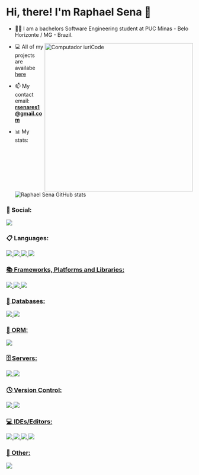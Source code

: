 <h1>Hi, there! I'm Raphael Sena 🤙</h1>

<!-- <p align="left"> <img src="https://komarev.com/ghpvc/?username=SirFilbido&label=Profile%20views&color=0e75b6&style=flat" alt="SirFilbido" /> </p> -->

- 👨‍🎓 I am a bachelors Software Engineering student at PUC Minas - Belo Horizonte / MG - Brazil.

<img src="https://raw.githubusercontent.com/MicaelliMedeiros/micaellimedeiros/master/image/computer-illustration.png" min-width="400px" max-width="400px" width="400px" align="right" alt="Computador iuriCode">

- 💻 All of my projects are availabe [here](https://github.com/raphael-sena?tab=repositories)

- 📫 My contact email: **rsenares1@gmail.com**

- 📊 My stats:
<br></br>
![Raphael Sena GitHub stats](https://github-readme-stats.vercel.app/api?username=raphael-sena&show_icons=true&theme=highcontrast)

<h3 align="left">💬 Social:</h3>
          <a href="https://www.linkedin.com/in/raphael-sena/"> <img src="https://img.shields.io/badge/LinkedIn-0077B5?style=for-the-badge&logo=linkedin&logoColor=white" /></a>

<h3 align="left">📋 Languages:</h3>
          <div>
                    <a href="https://www.java.com/"> <img src="https://img.shields.io/badge/java-%23ED8B00.svg?style=for-the-badge&logo=openjdk&logoColor=white" />
                    <a href="https://www.javascript.com/"> <img src="https://img.shields.io/badge/javascript-%23323330.svg?style=for-the-badge&logo=javascript&logoColor=%23F7DF1E" />
                    <a href="https://www.w3schools.com/html/"> <img src="https://img.shields.io/badge/html5-%23E34F26.svg?style=for-the-badge&logo=html5&logoColor=white" />
                    <a href="https://www.w3schools.com/css/"> <img src="https://img.shields.io/badge/css3-%231572B6.svg?style=for-the-badge&logo=css3&logoColor=white" />        
          <!--      <a href="https://www.android.com/"> <img src="https://img.shields.io/badge/Android-3DDC84?style=for-the-badge&logo=android&logoColor=white" />
                    <a href="https://kotlinlang.org/"> <img src="https://img.shields.io/badge/Kotlin-0095D5?&style=for-the-badge&logo=kotlin&logoColor=white" /> 
                    <a href="https://www.apple.com/ios"> <img src="https://img.shields.io/badge/iOS-000000?style=for-the-badge&logo=ios&logoColor=white" />
                    <a href="https://www.apple.com/swift/"> <img src="https://img.shields.io/badge/Swift-FA7343?style=for-the-badge&logo=swift&logoColor=white" />
                    <a href="https://dart.dev/"> <img src="https://img.shields.io/badge/Dart-0175C2?style=for-the-badge&logo=dart&logoColor=white" />
                    <a href="https://flutter.dev/"> <img src="https://img.shields.io/badge/Flutter-02569B?style=for-the-badge&logo=flutter&logoColor=white" /> -->
          </div>


<h3 align="left">📚 Frameworks, Platforms and Libraries:</h3>
          <div>
                    <a href="https://spring.io/"> <img src="https://img.shields.io/badge/spring-%236DB33F.svg?style=for-the-badge&logo=spring&logoColor=white" />
                    <a href="https://nodejs.org/en"> <img src="https://img.shields.io/badge/node.js-6DA55F?style=for-the-badge&logo=node.js&logoColor=white" />
                    <a href="https://jwt.io/"> <img src=" https://img.shields.io/badge/JWT-black?style=for-the-badge&logo=JSON%20web%20tokens" />
          </div>

<h3 align="left">💾 Databases:</h3>
          <div>
                    <a href="https://www.mysql.com/"> <img src="https://img.shields.io/badge/mysql-%2300f.svg?style=for-the-badge&logo=mysql&logoColor=white" />
                    <a href="https://www.mongodb.com/"> <img src="https://img.shields.io/badge/MongoDB-%234ea94b.svg?style=for-the-badge&logo=mongodb&logoColor=white" />                           
          </div>
          
<h3 align="left">🎋 ORM:</h3>
          <div>
                    <a href="https://hibernate.org/"> <img src="https://img.shields.io/badge/Hibernate-59666C?style=for-the-badge&logo=Hibernate&logoColor=white" />
          </div>

<h3 align="left">🗄️ Servers:</h3>
          <div>
                    <a href="https://tomcat.apache.org/"> <img src="https://img.shields.io/badge/apache%20tomcat-%23F8DC75.svg?style=for-the-badge&logo=apache-tomcat&logoColor=black" />
                    <a href="https://maven.apache.org/"> <img src="https://img.shields.io/badge/Apache%20Maven-C71A36?style=for-the-badge&logo=Apache%20Maven&logoColor=white" />                        
          </div>

<h3 align="left">🕓 Version Control:</h3>
          <div>
                    <a href="https://github.com/"> <img src="https://img.shields.io/badge/github-%23121011.svg?style=for-the-badge&logo=github&logoColor=white" />
                    <a href="https://git-scm.com/"> <img src="https://img.shields.io/badge/git-%23F05033.svg?style=for-the-badge&logo=git&logoColor=white" />                  
          </div>

<h3 align="left">💻 IDEs/Editors:</h3>
          <div>
                    <a href="https://eclipseide.org/"> <img src="https://img.shields.io/badge/Eclipse-FE7A16.svg?style=for-the-badge&logo=Eclipse&logoColor=white" />  
                    <a href="https://www.jetbrains.com/idea/"> <img src="https://img.shields.io/badge/IntelliJIDEA-000000.svg?style=for-the-badge&logo=intellij-idea&logoColor=white" />  
                    <a href="https://code.visualstudio.com/"> <img src="https://img.shields.io/badge/Visual%20Studio%20Code-0078d7.svg?style=for-the-badge&logo=visual-studio-code&logoColor=white" />
                    <a href="https://code.visualstudio.com/"> <img src="https://img.shields.io/badge/Visual%20Studio-5C2D91.svg?style=for-the-badge&logo=visual-studio&logoColor=white" />                  
          </div>

<h3 align="left">🥅 Other:</h3>
          <div>
                    <a href="https://www.postman.com/"> <img src="https://img.shields.io/badge/Postman-FF6C37?style=for-the-badge&logo=postman&logoColor=white" />                 
          </div>
          

          
